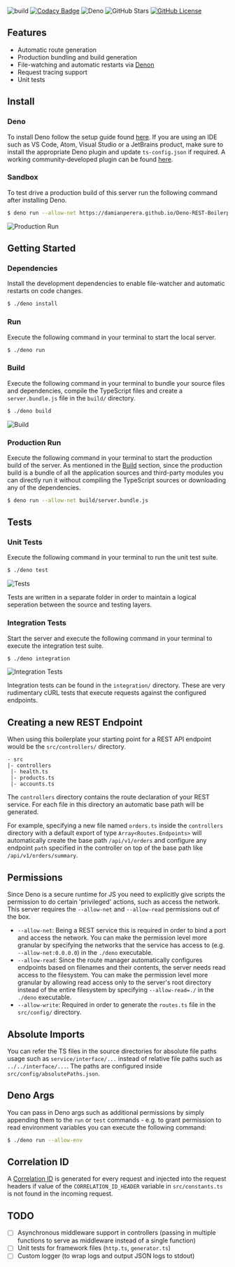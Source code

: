 ![build](https://github.com/damianperera/Deno-REST-Boilerplate/workflows/build/badge.svg?branch=master&event=push) [![Codacy Badge](https://app.codacy.com/project/badge/Grade/9fe16d894eb94f00a2f72db5976b264d)](https://www.codacy.com/manual/damianperera/Deno-REST-Boilerplate?utm_source=github.com&amp;utm_medium=referral&amp;utm_content=damianperera/Deno-REST-Boilerplate&amp;utm_campaign=Badge_Grade) ![Deno](https://img.shields.io/badge/deno-^1.0.0-blue?logo=deno&style=flat) ![GitHub Stars](https://img.shields.io/github/stars/damianperera/Deno-REST-Boilerplate) [![GitHub License](https://img.shields.io/github/license/damianperera/Deno-REST-Boilerplate)](https://github.com/damianperera/Deno-REST-Boilerplate/blob/master/LICENSE)

## Features
- Automatic route generation
- Production bundling and build generation
- File-watching and automatic restarts via [Denon](https://github.com/denosaurs/denon)
- Request tracing support
- Unit tests

## Install
### Deno
To install Deno follow the setup guide found [here](https://deno.land/#installation). If you are using an IDE such as VS Code, Atom, Visual Studio or a JetBrains product, make sure to install the appropriate Deno plugin and update `ts-config.json` if required. A working community-developed plugin can be found [here](https://github.com/justjavac/typescript-deno-plugin).

### Sandbox
To test drive a production build of this server run the following command after installing Deno.
```bash
$ deno run --allow-net https://damianperera.github.io/Deno-REST-Boilerplate/server.bundle.js
```
![Production Run](https://s7.gifyu.com/images/deno-production-run.gif)

## Getting Started
### Dependencies
Install the development dependencies to enable file-watcher and automatic restarts on code changes.
```bash
$ ./deno install
```

### Run
Execute the following command in your terminal to start the local server.
```bash
$ ./deno run
```

### Build
Execute the following command in your terminal to bundle your source files and dependencies, compile the TypeScript files and create a `server.bundle.js` file in the `build/` directory.
```bash
$ ./deno build
```
![Build](https://s7.gifyu.com/images/deno-build.gif)

### Production Run
Execute the following command in your terminal to start the production build of the server. As mentioned in the [Build](#build) section, since the production build is a bundle of all the application sources and third-party modules you can directly run it without compiling the TypeScript sources or downloading any of the dependencies.
```bash
$ deno run --allow-net build/server.bundle.js
```

## Tests
### Unit Tests
Execute the following command in your terminal to run the unit test suite.
```bash
$ ./deno test
```
![Tests](https://s7.gifyu.com/images/deno-test.gif)

Tests are written in a separate folder in order to maintain a logical seperation between the source and testing layers.

### Integration Tests
Start the server and execute the following command in your terminal to execute the integration test suite.
```bash
$ ./deno integration
```
![Integration Tests](https://s7.gifyu.com/images/deno-integration.gif)

Integration tests can be found in the `integration/` directory. These are very rudimentary cURL tests that execute requests against the configured endpoints.

## Creating a new REST Endpoint
When using this boilerplate your starting point for a REST API endpoint would be the `src/controllers/` directory.
```text
- src
|- controllers
 |- health.ts
 |- products.ts
 |- accounts.ts
```

The `controllers` directory contains the route declaration of your REST service. For each file in this directory an automatic base path will be generated. 

For example, specifying a new file named `orders.ts` inside the `controllers` directory with a default export of type `Array<Routes.Endpoints>` will automatically create the base path `/api/v1/orders` and configure any endpoint `path` specified in the controller on top of the base path like `/api/v1/orders/summary`.

## Permissions
Since Deno is a secure runtime for JS you need to explicitly give scripts the permission to do certain 'privileged' actions, such as access the network. This server requires the `--allow-net` and `--allow-read` permissions out of the box.

- `--allow-net`: Being a REST service this is required in order to bind a port and access the network. You can make the permission level more granular by specifying the networks that the service has access to (e.g. `--allow-net:0.0.0.0`) in the `./deno` executable.
- `--allow-read`: Since the route manager automatically configures endpoints based on filenames and their contents, the server needs read access to the filesystem. You can make the permission level more granular by allowing read access only to the server's root directory instead of the entire filesystem by specifying `--allow-read=./` in the `./deno` executable.
- `--allow-write`: Required in order to generate the `routes.ts` file in the `src/config/` directory.

## Absolute Imports
You can refer the TS files in the source directories for absolute file paths usage such as `service/interface/...` instead of relative file paths such as `../../interface/...`. The paths are configured inside `src/config/absolutePaths.json`.

## Deno Args
You can pass in Deno args such as additional permissions by simply appending them to the `run` or `test` commands - e.g. to grant permission to read environment variables you can execute the following command:
```bash
$ ./deno run --allow-env
```

## Correlation ID
A [Correlation ID](https://blog.rapid7.com/2016/12/23/the-value-of-correlation-ids/) is generated for every request and injected into the request headers if value of the `CORRELATION_ID_HEADER` variable in `src/constants.ts` is not found in the incoming request.

## TODO
- [ ] Asynchronous middleware support in controllers (passing in multiple functions to serve as middleware instead of a single function)
- [ ] Unit tests for framework files (`http.ts`, `generator.ts`)
- [ ] Custom logger (to wrap logs and output JSON logs to stdout)
